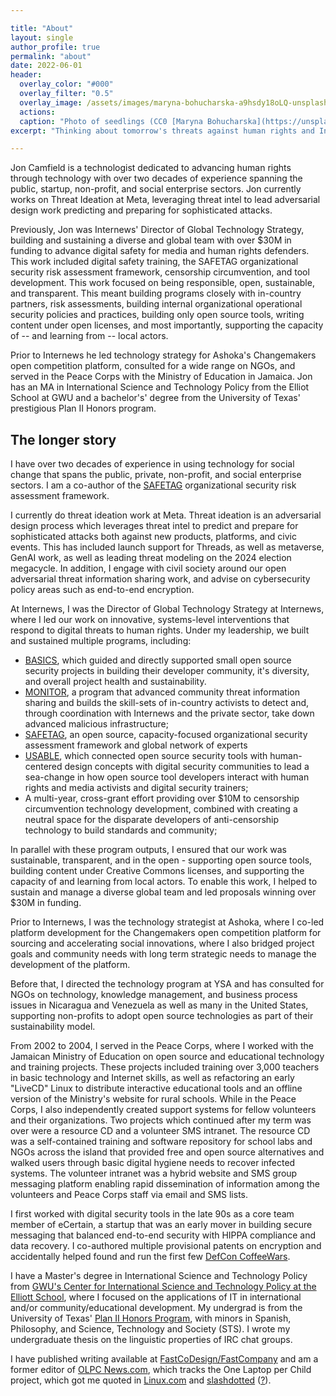 ```yaml
---

title: "About"
layout: single
author_profile: true
permalink: "about"
date: 2022-06-01
header:
  overlay_color: "#000"
  overlay_filter: "0.5"
  overlay_image: /assets/images/maryna-bohucharska-a9hsdy18oLQ-unsplash-glitched.png
  actions:
  caption: "Photo of seedlings (CC0 [Maryna Bohucharska](https://unsplash.com/@bohucharska) / Unsplash) filtered with [Glimpse](https://glimpse-editor.org/)"
excerpt: "Thinking about tomorrow's threats against human rights and Internet Freedom. Frustrated Optimist, gardener, salsa dancer, cook, husband, dad, embarrassed Texan. Opinions here are my own. he/they"

---
```


Jon Camfield is a technologist dedicated to advancing human rights through technology with over two decades of experience spanning the public, startup, non-profit, and social enterprise sectors. Jon currently works on Threat Ideation at Meta, leveraging threat intel to lead adversarial design work predicting and preparing for sophisticated attacks.

Previously, Jon was Internews' Director of Global Technology Strategy, building and sustaining a diverse and global team with over $30M in funding to advance digital safety for media and human rights defenders. This work included digital safety training, the SAFETAG organizational security risk assessment framework, censorship circumvention, and tool development. This work focused on being responsible, open, sustainable, and transparent. This meant building programs closely with in-country partners, risk assessments, building internal organizational operational security policies and practices, building only open source tools, writing content under open licenses, and most importantly, supporting the capacity of -- and learning from -- local actors.

Prior to Internews he led technology strategy for Ashoka's Changemakers open competition platform, consulted for a wide range on NGOs, and served in the Peace Corps with the Ministry of Education in Jamaica. Jon has an MA in International Science and Technology Policy from the Elliot School at GWU and a bachelor's' degree from the University of Texas' prestigious Plan II Honors program.


## The longer story

I have over two decades of experience in using technology for social change that spans the public, private, non-profit, and social enterprise sectors. I am a co-author of the [SAFETAG](https://safetag.org) organizational security risk assessment framework.

I currently do threat ideation work at Meta. Threat ideation is an adversarial design process which leverages threat intel to predict and prepare for sophisticated attacks both against new products, platforms, and civic events.  This has included launch support for Threads, as well as metaverse, GenAI work, as well as leading threat modeling on the 2024 election megacycle. In addition, I engage with civil society around our open adversarial threat information sharing work, and advise on cybersecurity policy areas such as end-to-end encryption.

At Internews, I was the Director of Global Technology Strategy at Internews, where I led our work on innovative, systems-level interventions that respond to digital threats to human rights. Under my leadership, we built and sustained multiple programs, including:

* [BASICS](https://internews.org/areas-of-expertise/global-tech/global-tech-projects/basics/), which guided and directly supported small open source security projects in building their developer community, it's diversity, and overall project health and sustainability.
* [MONITOR](https://internews.org/areas-of-expertise/global-tech/global-tech-projects/global-tech-monitor/), a program that advanced community threat information sharing and builds the skill-sets of in-country activists to detect and, through coordination with Internews and the private sector, take down advanced malicious infrastructure; 
* [SAFETAG](https://SAFETAG.org), an open source, capacity-focused organizational security assessment framework and global network of experts
* [USABLE](https://USABLE.tools), which connected open source security tools with human-centered design concepts with digital security communities to lead a sea-change in how open source tool developers interact with human rights and media activists and digital security trainers;
* A multi-year, cross-grant effort providing over $10M to censorship circumvention technology development, combined with creating a neutral space for the disparate developers of anti-censorship technology to build standards and community;

In parallel with these program outputs, I ensured that our work was sustainable, transparent, and in the open - supporting open source tools, building content under Creative Commons licenses, and supporting the capacity of and learning from local actors. To enable this work, I helped to sustain and manage a diverse global team and led proposals winning over $30M in funding.

Prior to Internews, I was the technology strategist at Ashoka, where I co-led platform development for the Changemakers open competition platform for sourcing and accelerating social innovations, where I also bridged project goals and community needs with long term strategic needs to manage the development of the platform.

Before that, I directed the technology program at YSA and has consulted for NGOs on technology, knowledge management, and business process issues in Nicaragua and Venezuela as well as many in the United States, supporting non-profits to adopt open source technologies as part of their sustainability model. 

From 2002 to 2004, I served in the Peace Corps, where I worked with the Jamaican Ministry of Education on open source and educational technology and training projects.  These projects included training over 3,000 teachers in basic technology and Internet skills, as well as refactoring an early "LiveCD" Linux to distribute interactive educational tools and an offline version of the Ministry's website for rural schools.  While in the Peace Corps, I also independently created support systems for fellow volunteers and their organizations.  Two projects which continued after my term was over were a resource CD and a volunteer SMS intranet.  The resource CD was a self-contained training and software repository for school labs and NGOs across the island that provided free and open source alternatives and walked users through basic digital hygiene needs to recover infected systems.  The volunteer intranet was a hybrid website and SMS group messaging platform enabling rapid dissemination of information among the volunteers and Peace Corps staff via email and SMS lists.

I first worked with digital security tools in the late 90s as a core team member of eCertain, a startup that was an early mover in building secure messaging that balanced end-to-end security with HIPPA compliance and data recovery. I co-authored multiple provisional patents on encryption and accidentally helped found and run the first few  <a href="http://www.CoffeeWars.org">DefCon CoffeeWars</a>.

I have a Master's degree in International Science and Technology Policy from <a href="http://www.gwu.edu/%7Ecistp/" target="_new">GWU's Center for International Science and Technology Policy at the Elliott School</a>, where I focused on the applications of IT in international and/or community/educational development. My undergrad is from the University of Texas' <a href="http://www.utexas.edu/cola/plan2/" target="_new">Plan II Honors Program</a>, with minors in Spanish, Philosophy, and Science, Technology and Society (STS). I wrote my undergraduate thesis on the linguistic properties of IRC chat groups.

I have published writing available at <a href="https://www.fastcompany.com/user/jon-camfield">FastCoDesign/FastCompany</a> and am a former editor of <a href="http://www.olpcnews.com/" target="_blank">OLPC News.com</a>, which tracks the One Laptop per Child project, which got me quoted in <a href="https://www.linux.com/news/assessing-true-cost-one-laptop-child/" target="_blank">Linux.com</a> and
<a href="http://hardware.slashdot.org/article.pl?sid=06/12/08/2217257" target="_blank">slashdotted</a> (<a href="http://en.wikipedia.org/wiki/Slashdotted">?</a>).
